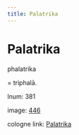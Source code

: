 ```yaml
---
title: Palatrika
---
```


# Palatrika

phalatrika  <div n="P" />= triphalā.

lnum: 381

image: [446](https://www.sanskrit-lexicon.uni-koeln.de/scans/csl-apidev/servepdf.php?dict=snp&page=446)

cologne link: [Palatrika](https://sanskrit-lexicon.uni-koeln.de/scans/csl-apidev/getword.php?dict=snp&key=Palatrika)

